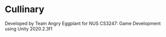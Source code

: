 # Cullinary

Developed by Team Angry Eggplant for NUS CS3247: Game Development using Unity 2020.2.3f1
